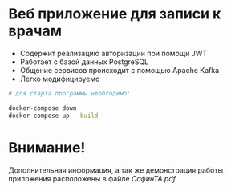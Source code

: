 # Веб приложение для записи к врачам

- Содержит реализацию авторизации при помощи JWT
- Работает с базой данных PostgreSQL
- Общение сервисов происходит с помощью Apache Kafka
- Легко модифицируемо

```bash
# для старта программы необходимо:

docker-compose down 
docker-compose up --build
```

# Внимание!
Дополнительная информация, а так же демонстрация работы приложения расположены в файле *СафинТА.pdf*
